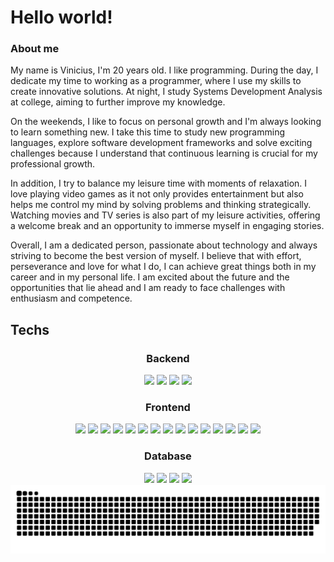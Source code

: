 # Hello world!

### About me

My name is Vinicius, I'm 20 years old. I like programming. During the day, I dedicate my time to working as a programmer, where I use my skills to create innovative solutions. At night, I study Systems Development Analysis at college, aiming to further improve my knowledge.

On the weekends, I like to focus on personal growth and I'm always looking to learn something new. I take this time to study new programming languages, explore software development frameworks and solve exciting challenges because I understand that continuous learning is crucial for my professional growth.

In addition, I try to balance my leisure time with moments of relaxation. I love playing video games as it not only provides entertainment but also helps me control my mind by solving problems and thinking strategically. Watching movies and TV series is also part of my leisure activities, offering a welcome break and an opportunity to immerse myself in engaging stories.

Overall, I am a dedicated person, passionate about technology and always striving to become the best version of myself. I believe that with effort, perseverance and love for what I do, I can achieve great things both in my career and in my personal life. I am excited about the future and the opportunities that lie ahead and I am ready to face challenges with enthusiasm and competence.
<br>

## Techs

<center>

### Backend

<div text-align="justify">
<img src="https://img.shields.io/badge/node.js-20232A?style=for-the-badge&logo=node.js&logoColor=68A063" />
<img src="https://img.shields.io/badge/NestJs-20232A?style=for-the-badge&logo=nestjs&logoColor=EA2845" />
<img src="https://img.shields.io/badge/Python-20232A?style=for-the-badge&logo=Python&logoColor=61DAFB" />
<img src="https://img.shields.io/badge/FastAPI-20232A?style=for-the-badge&logo=fastapi&logoColor=009485" />
</div>

### Frontend

<div text-align="justify">

<img src="https://img.shields.io/badge/html5-20232A?style=for-the-badge&logo=html5&logoColor=FF6600" />
<img src="https://img.shields.io/badge/css3-20232A?style=for-the-badge&logo=css3&logoColor=006bb3" />
<img src="https://img.shields.io/badge/Js-20232A?style=for-the-badge&logo=Javascript&logoColor=ffff00" />
<img src="https://img.shields.io/badge/Ts-20232A?style=for-the-badge&logo=typescript&logoColor=0B375A" />
<img src="https://img.shields.io/badge/React-20232A?style=for-the-badge&logo=react&logoColor=61DAFB" />
<img src="https://img.shields.io/badge/NextJs-20232A?style=for-the-badge&logo=next.js&logoColor=fff" />
<img src="https://img.shields.io/badge/vuejs-20232A?style=for-the-badge&logo=v&logoColor=3fb27f" />
<img src="https://img.shields.io/badge/less-20232A?style=for-the-badge&logo=less&logoColor=61DAFB" />
<img src="https://img.shields.io/badge/reactquery-20232A?style=for-the-badge&logo=reactquery&logoColor=61DAFB" />
<img src="https://img.shields.io/badge/mui-20232A?style=for-the-badge&logo=mui&logoColor=61DAFB" />
<img src="https://img.shields.io/badge/tailwindcss-20232A?style=for-the-badge&logo=tailwindcss&logoColor=61DAFB" />
<img src="https://img.shields.io/badge/reactnative-20232A?style=for-the-badge&logo=react&logoColor=61DAFB" />
<img src="https://img.shields.io/badge/expo-20232A?style=for-the-badge&logo=expo&logoColor=61DAFB" />
<img src="https://img.shields.io/badge/realm-20232A?style=for-the-badge&logo=realm&logoColor=f9ebff" />
<img src="https://img.shields.io/badge/axios-20232A?style=for-the-badge&logo=axios&logoColor=61DAFB" />

</div>

### Database

<div text-align="justify">
<img src="https://img.shields.io/badge/postgres-20232A?style=for-the-badge&logo=postgresql&logoColor=61DAFB" />
<img src="https://img.shields.io/badge/MongoDb-20232A?style=for-the-badge&logo=mongodb&logoColor=61DAFB" />
<img src="https://img.shields.io/badge/MySql-20232A?style=for-the-badge&logo=mysql&logoColor=61DAFB" />
<img src="https://img.shields.io/badge/oracle-20232A?style=for-the-badge&logo=oracle&logoColor=61DAFB" />

</div>

</center>


<img src="./src/github-user-contribution.svg" />
